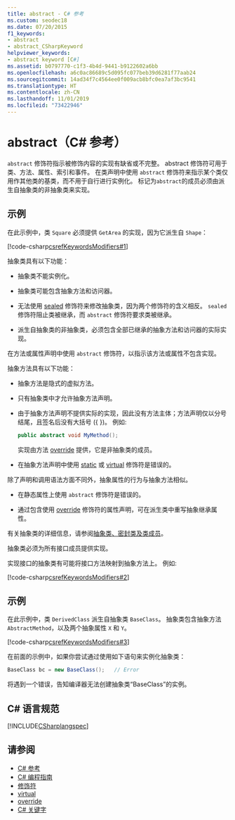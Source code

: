 ```yaml
---
title: abstract - C# 参考
ms.custom: seodec18
ms.date: 07/20/2015
f1_keywords:
- abstract
- abstract_CSharpKeyword
helpviewer_keywords:
- abstract keyword [C#]
ms.assetid: b0797770-c1f3-4b4d-9441-b9122602a6bb
ms.openlocfilehash: a6c0ac86689c5d095fc077beb39d6281f77aab24
ms.sourcegitcommit: 14ad34f7c4564ee0f009acb8bfc0ea7af3bc9541
ms.translationtype: HT
ms.contentlocale: zh-CN
ms.lasthandoff: 11/01/2019
ms.locfileid: "73422946"
---
```

# <a name="abstract-c-reference"></a>abstract（C# 参考）
`abstract` 修饰符指示被修饰内容的实现有缺省或不完整。 abstract 修饰符可用于类、方法、属性、索引和事件。 在类声明中使用 `abstract` 修饰符来指示某个类仅用作其他类的基类，而不用于自行进行实例化。 标记为`abstract`的成员必须由派生自抽象类的非抽象类来实现。
  
## <a name="example"></a>示例  
 在此示例中，类 `Square` 必须提供 `GetArea` 的实现，因为它派生自 `Shape`：  
  
 [!code-csharp[csrefKeywordsModifiers#1](~/samples/snippets/csharp/VS_Snippets_VBCSharp/csrefKeywordsModifiers/CS/csrefKeywordsModifiers.cs#1)]
  
 抽象类具有以下功能：  
  
- 抽象类不能实例化。  
  
- 抽象类可能包含抽象方法和访问器。  
  
- 无法使用 [sealed](./sealed.md) 修饰符来修改抽象类，因为两个修饰符的含义相反。 `sealed` 修饰符阻止类被继承，而 `abstract` 修饰符要求类被继承。  
  
- 派生自抽象类的非抽象类，必须包含全部已继承的抽象方法和访问器的实际实现。  
  
 在方法或属性声明中使用 `abstract` 修饰符，以指示该方法或属性不包含实现。  
  
 抽象方法具有以下功能：  
  
- 抽象方法是隐式的虚拟方法。  
  
- 只有抽象类中才允许抽象方法声明。  
  
- 由于抽象方法声明不提供实际的实现，因此没有方法主体；方法声明仅以分号结尾，且签名后没有大括号 ({ })。 例如:  
  
    ```csharp  
    public abstract void MyMethod();  
    ```  
  
     实现由方法 [override](./override.md) 提供，它是非抽象类的成员。  
  
- 在抽象方法声明中使用 [static](./static.md) 或 [virtual](./virtual.md) 修饰符是错误的。  
  
 除了声明和调用语法方面不同外，抽象属性的行为与抽象方法相似。  
  
- 在静态属性上使用 `abstract` 修饰符是错误的。  
  
- 通过包含使用 [override](./override.md) 修饰符的属性声明，可在派生类中重写抽象继承属性。  
  
 有关抽象类的详细信息，请参阅[抽象类、密封类及类成员](../../programming-guide/classes-and-structs/abstract-and-sealed-classes-and-class-members.md)。  
  
 抽象类必须为所有接口成员提供实现。  
  
 实现接口的抽象类有可能将接口方法映射到抽象方法上。 例如:  
  
[!code-csharp[csrefKeywordsModifiers#2](~/samples/snippets/csharp/VS_Snippets_VBCSharp/csrefKeywordsModifiers/CS/csrefKeywordsModifiers.cs#2)]
  
## <a name="example"></a>示例  
 在此示例中，类 `DerivedClass` 派生自抽象类 `BaseClass`。 抽象类包含抽象方法 `AbstractMethod`，以及两个抽象属性 `X` 和 `Y`。  
  
[!code-csharp[csrefKeywordsModifiers#3](~/samples/snippets/csharp/VS_Snippets_VBCSharp/csrefKeywordsModifiers/CS/csrefKeywordsModifiers.cs#3)]
  
 在前面的示例中，如果你尝试通过使用如下语句来实例化抽象类：  
  
```csharp
BaseClass bc = new BaseClass();   // Error  
```  
  
将遇到一个错误，告知编译器无法创建抽象类“BaseClass”的实例。  
  
## <a name="c-language-specification"></a>C# 语言规范  
 [!INCLUDE[CSharplangspec](~/includes/csharplangspec-md.md)]  
  
## <a name="see-also"></a>请参阅

- [C# 参考](../index.md)
- [C# 编程指南](../../programming-guide/index.md)
- [修饰符](index.md)
- [virtual](./virtual.md)
- [override](./override.md)
- [C# 关键字](./index.md)
